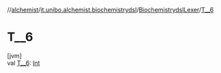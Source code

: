 //[alchemist](../../../index.md)/[it.unibo.alchemist.biochemistrydsl](../index.md)/[BiochemistrydslLexer](index.md)/[T__6](-t__6.md)

# T__6

[jvm]\
val [T__6](-t__6.md): [Int](https://kotlinlang.org/api/latest/jvm/stdlib/kotlin/-int/index.html)
